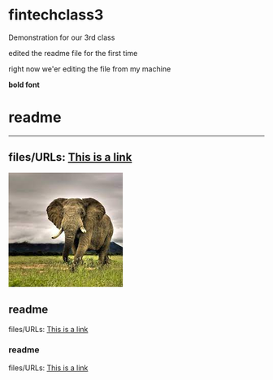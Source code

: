 # fintechclass3
Demonstration for our 3rd class

edited the readme file for the first time


right now we'er editing the file from my machine

**bold font**

# readme


---
files/URLs: [This is a link](www.google.com)
---

![elephant.jpeg](elephant.jpeg)

## readme

files/URLs: [This is a link](www.baidu.com)

### readme

files/URLs: [This is a link](www.bing.com)
